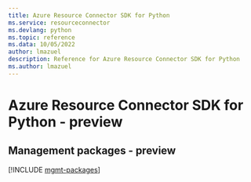 ```yaml
---
title: Azure Resource Connector SDK for Python
ms.service: resourceconnector
ms.devlang: python
ms.topic: reference
ms.data: 10/05/2022
author: lmazuel
description: Reference for Azure Resource Connector SDK for Python
ms.author: lmazuel
---
```

# Azure Resource Connector SDK for Python - preview

## Management packages - preview
[!INCLUDE [mgmt-packages](resource-connector-mgmt-index.md)]